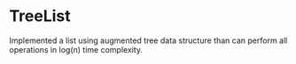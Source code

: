 # TreeList
Implemented a list using augmented tree data structure than can perform all operations in log(n) time complexity. 
